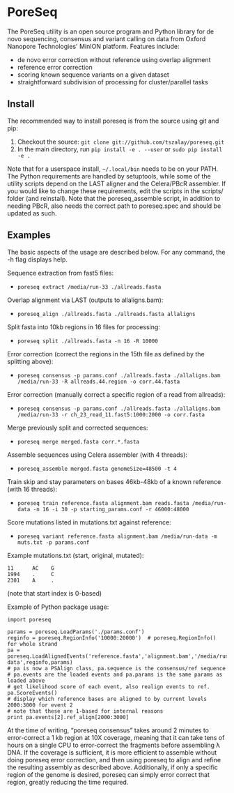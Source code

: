 # PoreSeq

The PoreSeq utility is an open source program and Python library for de novo sequencing, consensus and variant calling on data from Oxford Nanopore Technologies' MinION platform. Features include:

* de novo error correction without reference using overlap alignment
* reference error correction
* scoring known sequence variants on a given dataset
* straightforward subdivision of processing for cluster/parallel tasks

## Install
The recommended way to install poreseq is from the source using git and pip:

1. Checkout the source: `git clone git://github.com/tszalay/poreseq.git`
2. In the main directory, run `pip install -e . --user` or `sudo pip install -e .`

Note that for a userspace install, `~/.local/bin` needs to be on your PATH.
The Python requirements are handled by setuptools, while some of the utility scripts depend on the LAST aligner and the Celera/PBcR assembler. If you would like
to change these requirements, edit the scripts in the scripts/ folder (and reinstall). Note that the poreseq_assemble script, in addition to
needing PBcR, also needs the correct path to poreseq.spec and should be updated as such.
   
## Examples
The basic aspects of the usage are described below. For any command, the -h flag displays help.

Sequence extraction from fast5 files:

* `poreseq extract /media/run-33 ./allreads.fasta`

Overlap alignment via LAST (outputs to allaligns.bam):

* `poreseq_align ./allreads.fasta ./allreads.fasta allaligns`

Split fasta into 10kb regions in 16 files for processing:

* `poreseq split ./allreads.fasta -n 16 -R 10000`

Error correction (correct the regions in the 15th file as defined by the splitting above):

* `poreseq consensus -p params.conf ./allreads.fasta ./allaligns.bam /media/run-33 -R allreads.44.region -o corr.44.fasta`

Error correction (manually correct a specific region of a read from allreads):

* `poreseq consensus -p params.conf ./allreads.fasta ./allaligns.bam /media/run-33 -r ch_23_read_11.fast5:1000:2000 -o corr.fasta`

Merge previously split and corrected sequences:

* `poreseq merge merged.fasta corr.*.fasta`

Assemble sequences using Celera assembler (with 4 threads):

* `poreseq_assemble merged.fasta genomeSize=48500 -t 4`

Train skip and stay parameters on bases 46kb-48kb of a known reference (with 16 threads):

* `poreseq train reference.fasta alignment.bam reads.fasta /media/run-data -n 16 -i 30 -p starting_params.conf -r 46000:48000`

Score mutations listed in mutations.txt against reference:

* `poreseq variant reference.fasta alignment.bam /media/run-data -m muts.txt -p params.conf`

Example mutations.txt (start, original, mutated):

```
11      AC    G
1994    .     C
2301    A     .
```

(note that start index is 0-based)

Example of Python package usage:
```
import poreseq

params = poreseq.LoadParams('./params.conf')
reginfo = poreseq.RegionInfo('10000:20000')  # poreseq.RegionInfo() for whole strand
pa = poreseq.LoadAlignedEvents('reference.fasta','alignment.bam','/media/run-data',reginfo,params)
# pa is now a PSAlign class, pa.sequence is the consensus/ref sequence
# pa.events are the loaded events and pa.params is the same params as loaded above
# get likelihood score of each event, also realign events to ref.
pa.ScoreEvents()
# display which reference bases are aligned to by current levels 2000:3000 for event 2
# note that these are 1-based for internal reasons
print pa.events[2].ref_align[2000:3000]
```

At the time of writing, “poreseq consensus” takes around 2 minutes to error-correct a 1 kb region at 10X coverage, meaning that it can take tens of hours on a single CPU to error-correct the fragments before assembling λ DNA. If the coverage is sufficient, it is more efficient to assemble without doing poreseq error correction, and then using poreseq to align and refine the resulting assembly as described above. Additionally, if only a specific region of the genome is desired, poreseq can simply error correct that region, greatly reducing the time required.

